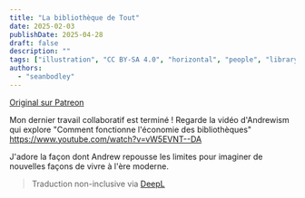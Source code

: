 ```yaml
---
title: "La bibliothèque de Tout"
date: 2025-02-03
publishDate: 2025-04-28
draft: false
description: ""
tags: ["illustration", "CC BY-SA 4.0", "horizontal", "people", "library", "economy", "city"]
authors:
  - "seanbodley"
---
```


[Original sur Patreon](https://www.patreon.com/posts/121433682?collection=538254)

Mon dernier travail collaboratif est terminé ! Regarde la vidéo d'Andrewism qui explore "Comment fonctionne l'économie des bibliothèques" https://www.youtube.com/watch?v=vW5EVNT--DA

J'adore la façon dont Andrew repousse les limites pour imaginer de nouvelles façons de vivre à l'ère moderne.



> Traduction non-inclusive via [DeepL](https://www.deepl.com/translator)
